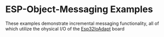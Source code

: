 # ESP-Object-Messaging Examples

These examples demonstrate incremental messaging functionality, all of which utilize the ohysical I/O of
the [Esp32IoAdapt](https://github.com/jacobvc/ESP32-Hardware-Boards/tree/main/Esp32IoAdapt) board
